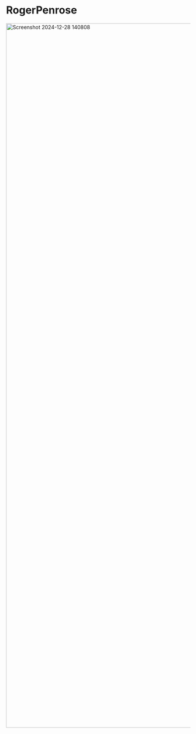 # RogerPenrose

<img width="1924" alt="Screenshot 2024-12-28 140808" src="https://github.com/user-attachments/assets/f435b522-a797-41cd-b466-fe548dd535e4" />
